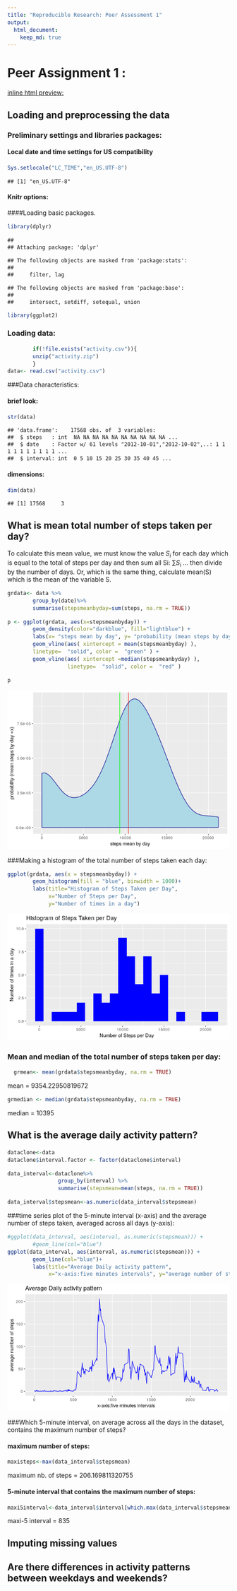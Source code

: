 ```yaml
---
title: "Reproducible Research: Peer Assessment 1"
output: 
  html_document:
    keep_md: true
---
```


# Peer Assignment 1 :    

[inline html preview:](http://htmlpreview.github.io/?https://github.com/chatard/RepData_PeerAssessment1/blob/master/PA1_template.html)

## Loading and preprocessing the data

### Preliminary settings and libraries packages:
#### Local date and time settings for US compatibility 


```r
Sys.setlocale("LC_TIME","en_US.UTF-8")
```

```
## [1] "en_US.UTF-8"
```

#### Knitr options:  



####Loading basic packages.


```r
library(dplyr)
```

```
## 
## Attaching package: 'dplyr'
```

```
## The following objects are masked from 'package:stats':
## 
##     filter, lag
```

```
## The following objects are masked from 'package:base':
## 
##     intersect, setdiff, setequal, union
```

```r
library(ggplot2)
```

### Loading data:  


```r
        if(!file.exists("activity.csv")){
        unzip("activity.zip")
        }
data<- read.csv("activity.csv")
```


###Data characteristics:

#### brief look:  


```r
str(data)
```

```
## 'data.frame':	17568 obs. of  3 variables:
##  $ steps   : int  NA NA NA NA NA NA NA NA NA NA ...
##  $ date    : Factor w/ 61 levels "2012-10-01","2012-10-02",..: 1 1 1 1 1 1 1 1 1 1 ...
##  $ interval: int  0 5 10 15 20 25 30 35 40 45 ...
```

#### dimensions:


```r
dim(data)
```

```
## [1] 17568     3
```

## What is mean total number of steps taken per day?

To calculate this mean value,  we must know the value $S_{i}$ for each day which is 
equal to the total of steps per day and then sum all Si: $\sum S_{i}$ ... then divide by 
the number of days. 
Or, which is the same thing, calculate mean(S)
which is the mean of the variable S.


```r
grdata<- data %>%
        group_by(date)%>%
        summarise(stepsmeanbyday=sum(steps, na.rm = TRUE))
```


```r
p <- ggplot(grdata, aes(x=stepsmeanbyday)) + 
        geom_density(color="darkblue", fill="lightblue") +
        labs(x= "steps mean by day", y= "probability (mean steps by day =x)")+
        geom_vline(aes( xintercept = mean(stepsmeanbyday) ),
        linetype=  "solid", color =  "green" ) +
        geom_vline(aes( xintercept =median(stepsmeanbyday) ),
                   linetype=  "solid", color =  "red" )    
```


```r
p
```

![](PA1_template_files/figure-html/unnamed-chunk-2-1.png)<!-- -->


###Making a histogram of the total number of steps taken each day:        


```r
ggplot(grdata, aes(x = stepsmeanbyday)) + 
        geom_histogram(fill = "blue", binwidth = 1000)+
        labs(title="Histogram of Steps Taken per Day", 
             x="Number of Steps per Day",
             y="Number of times in a day")
```

![](PA1_template_files/figure-html/histogram1-1.png)<!-- -->


### Mean and median of the total number of steps taken per day:  
    


```r
  grmean<- mean(grdata$stepsmeanbyday, na.rm = TRUE)
```
  mean  =   9354.22950819672
  

```r
grmedian <- median(grdata$stepsmeanbyday, na.rm = TRUE)
```

median =   10395


## What is the average daily activity pattern?  



```r
dataclone<-data 
dataclone$interval.factor <- factor(dataclone$interval)
```


```r
data_interval<-dataclone%>% 
                group_by(interval) %>%
                summarise(stepsmean=mean(steps, na.rm = TRUE))
```



```r
data_interval$stepsmean<-as.numeric(data_interval$stepsmean)
```

###time series plot  of the 5-minute interval (x-axis) and the average number of steps taken, averaged across all days (y-axis):   


```r
#ggplot(data_interval, aes(interval, as.numeric(stepsmean))) +
        #geom_line(col="blue")
ggplot(data_interval, aes(interval, as.numeric(stepsmean))) +
        geom_line(col="blue")+
        labs(title="Average Daily activity pattern",
             x="x-axis:five minutes intervals", y="average number of steps")
```

![](PA1_template_files/figure-html/dayaveragefig-1.png)<!-- -->

###Which 5-minute interval, on average across all the days in the dataset, contains the maximum number of steps?  

#### maximum number of steps:


```r
maxisteps<-max(data_interval$stepsmean)
```

maximum nb. of steps = 206.169811320755

#### 5-minute interval that contains the maximum number of steps:


```r
maxi5interval<-data_interval$interval[which.max(data_interval$stepsmean)]
```

maxi-5 interval = 835

## Imputing missing values



## Are there differences in activity patterns between weekdays and weekends?
